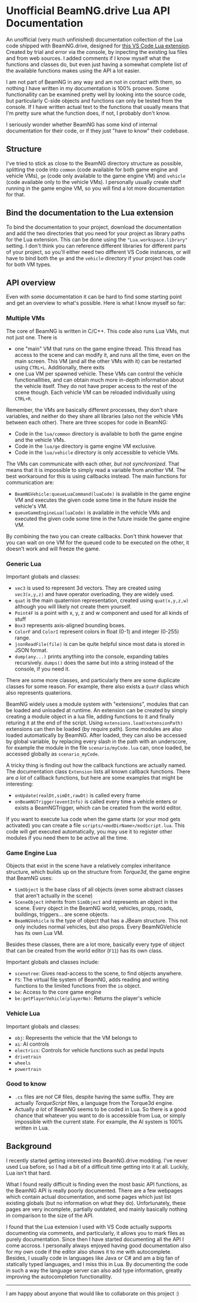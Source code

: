 # Unofficial BeamNG.drive Lua API Documentation

An unofficial (very much unfinished) documentation collection of the Lua code shipped with BeamNG.drive, designed for [this VS Code Lua extension](https://marketplace.visualstudio.com/items?itemName=sumneko.lua). Created by trial and error via the console, by inpecting the existing lua files and from web sources. I added comments if I know myself what the functions and classes do, but even just having a somewhat complete list of the available functions makes using the API a lot easier.

I am not part of BeamNG in any way and am not in contact with them, so nothing I have written in my documentation is 100% prooven. Some functionallity can be examined pretty well by looking into the source code, but particularly C-side objects and functions can only be tested from the console. If I have written actual text to the functions that usually means that I'm pretty sure what the function does, if not, I probably don't know.

I seriously wonder whether BeamNG has some kind of internal documentation for their code, or if they just "have to know" their codebase.

## Structure

I've tried to stick as close to the BeamNG directory structure as possible, splitting the code into `common` (code available for both game engine and vehicle VMs), `ge` (code only available to the game engine VM) and `vehicle` (code available only to the vehicle VMs). I personally usually create stuff running in the game engine VM, so you will find a lot more documentation for that.

## Bind the documentation to the Lua extension

To bind the documentation to your project, download the documentation and add the two directories that you need for your project as library paths for the Lua extension. This can be done using the `"Lua.workspace.library"` setting. I don't think you can reference different libraries for different parts of your project, so you'll either need two different VS Code instances, or will have to bind both the `ge` and the `vehicle` directory if your project has code for both VM types.

## API overview

Even with some documentation it can be hard to find some starting point and get an overview to what's possible. Here is what I know myself so far:

### Multiple VMs

The core of BeamNG is written in C/C++. This code also runs Lua VMs, mut not just one. There is

 - one "main" VM that runs on the game engine thread. This thread has access to the scene and can modify it, and runs all the time, even on the main screen. This VM (and all the other VMs with it) can be restarted using `CTRL+L`. Additionally, there exits
 - one Lua VM per spawned vehicle. These VMs can control the vehicle functionallities, and can obtain much more in-depth information about the vehicle itself. They do not have proper access to the rest of the scene though. Each vehicle VM can be reloaded individually using `CTRL+R`.

Remember, the VMs are basically different processes, they don't share variables, and neither do they share all libraries (also not the vehicle VMs between each other). There are three scopes for code in BeamNG:

 - Code in the `lua/common` directory is available to both the game engine and the vehicle VMs.
 - Code in the `lua/ge` directory is game engine VM exclusive.
 - Code in the `lua/vehicle` directory is only accessible to vehicle VMs.

The VMs can communicate with each other, _but not synchronized_. That means that it is impossible to simply read a variable from another VM. The best workaround for this is using callbacks instead. The main functions for communication are:

 - `BeamNGVehicle:queueLuaCommand(luaCode)` is available in the game engine VM and executes the given code some time in the future inside the vehicle's VM.
 - `queueGameEngineLua(luaCode)` is available in the vehicle VMs and executed the given code some time in the future inside the game engine VM.

By combining the two you can create callbacks. Don't think however that you can wait on one VM for the queued code to be executed on the other, it doesn't work and will freeze the game.

### Generic Lua

Important globals and classes:

 - `vec3` is used to represent 3d vectors. They are created using `vec3(x,y,z)` and have operator overloading, they are widely used.
 - `quat` is the main quaternion representation, created using `quat(x,y,z,w)` although you will likely not create them yourself.
 - `Point4F` is a point with x, y, z and w component and used for all kinds of stuff
 - `Box3` represents axis-aligned bounding boxes.
 - `ColorF` and `ColorI` represent colors in float (0-1) and integer (0-255) range.
 - `jsonReadFile(file)` is can be quite helpful since most data is stored in JSON format.
 - `dump(any...)` prints anything into the console, expanding tables recursively. `dumps()` does the same but into a string instead of the console, if you need it.

There are some more classes, and particularly there are some duplicate classes for some reason. For example, there also exists a `QuatF` class which also represents quaterions.

BeamNG widely uses a module system with "extensions", modules that can be loaded and unloaded at runtime. An extension can be created by simply creating a module object in a lua file, adding functions to it and finally returing it at the end of the script. Using `extensions.load(extensionPath)` extensions can then be loaded (by require path). Some modules are also loaded automatically by BeamNG. After loaded, they can also be accessed by global variable, by replacing every slash in the path with an underscore, for example the module in the file `scenario/myCode.lua` can, once loaded, be accessed globally as `scenario_myCode`.

A tricky thing is finding out how the callback functions are actually named. The documentation class `Extension` lists all known callback functions. There are _a lot_ of callback functions, but here are some examples that might be interesting:

 - `onUpdate(realDt,simDt,rawDt)` is called every frame
 - `onBeamNGTrigger(eventInfo)` is called every time a vehicle enters or exists a BeamNGTrigger, which can be created from the world editor.

If you want to execute lua code when the game starts (or your mod gets activated) you can create a file `scripts/<modDirName>/modScript.lua`. This code will get executed automatically, you may use it to register other modules if you need them to be active all the time.

### Game Engine Lua

Objects that exist in the scene have a relatively complex inheritance structure, which builds up on the structure from _Torque3d_, the game engine that BeamNG uses:

 - `SimObject` is the base class of all objects (even some abstract classes that aren't actually in the scene)
 - `SceneObject` inherits from `SimObject` and represents an object in the scene. Every object in the BeamNG world, vehicles, props, roads, buildings, triggers... are scene objects.
 - `BeamNGVehicle` is the type of object that has a JBeam structure. This not only includes normal vehicles, but also props. Every BeamNGVehicle has its own Lua VM.

Besides these classes, there are a lot more, basically every type of object that can be created from the world editor (`F11`) has its own class.

Important globals and classes include:

 - `scenetree`: Gives read-access to the scene, to find objects anywhere.
 - `FS`: The virtual file system of BeamNG, adds reading and writing functions to the limited functions from the `io` object.
 - `be`: Access to the core game engine
 - `be:getPlayerVehicle(playerNo)`: Returns the player's vehicle

### Vehicle Lua

Important globals and classes:

 - `obj`: Represents the vehicle that the VM belongs to
 - `ai`: AI controls
 - `electrics`: Controls for vehicle functions such as pedal inputs
 - `drivetrain`
 - `wheels`
 - `powertrain`

### Good to know

 - `.cs` files are _not_ C# files, despite having the same suffix. They are actually _TorqueScript_ files, a language from the Torque3d engine.
 - Actually _a lot_ of BeamNG seems to be coded in Lua. So there is a good chance that whatever you want to do is accessible from Lua, or simply impossible with the current state. For example, the AI system is 100% written in Lua.

## Background

I recently started getting interested into BeamNG.drive modding. I've never used Lua before, so I had a bit of a difficult time getting into it at all. Luckily, Lua isn't that hard.

What I found really difficult is finding even the most basic API functions, as the BeamNG API is really poorly documented. There are a few webpages which contain actual documentation, and some pages which just list existing globals (but no information on what they do). Unfortunately, these pages are very incomplete, partially outdated, and mainly basically nothing in comparison to the size of the API.

I found that the Lua extension I used with VS Code actually supports documenting via comments, and particularly, it allows you to mark files as purely documentation. Since then I have started documenting all the API I come accross. I personally always enjoyed having good documentation also for my own code if the editor also shows it to me with autocomplete. Besides, I usually code in languages like Java or C# and am a big fan of statically typed languages, and I miss this in Lua. By documenting the code in such a way the language server can also add type information, greatly improving the autocompletion functionallity.

---

I am happy about anyone that would like to collaborate on this project :)
